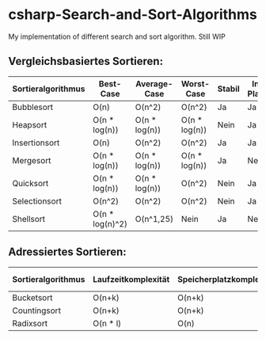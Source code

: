 # csharp-Search-and-Sort-Algorithms
My implementation of different search and sort algorithm. Still WIP

## Vergleichsbasiertes Sortieren:
| Sortieralgorithmus	| Best-Case |	Average-Case |	Worst-Case |	Stabil |	In-Place | Done |
|---------------------|-----------|--------------|-------------|---------|-----------|------|
| Bubblesort | O(n) |	O(n^2) |	O(n^2) |	Ja |	Ja | Ja |
| Heapsort |	O(n * log(n)) |	O(n * log(n)) |	O(n * log(n)) |	Nein |	Ja | Ja |
| Insertionsort |	O(n) |	O(n^2) |	O(n^2) |	Ja |	Ja | Ja |
| Mergesort |	O(n * log(n)) |	O(n * log(n)) |	O(n * log(n)) |	Ja |	Nein | Ja |
| Quicksort |	O(n * log(n)) |	O(n * log(n)) |	O(n^2) |	Nein |	Ja | Ja |
| Selectionsort |	O(n^2) |	O(n^2) |	O(n^2) |	Nein |	Ja | Ja |
| Shellsort	|	O(n * log(n)^2) |	O(n^1,25) |	Nein |	Ja | Nein | Nein |

## Adressiertes Sortieren:
| Sortieralgorithmus |	Laufzeitkomplexität |	Speicherplatzkomplexität |	Stabil |	In-Place | Done |
|--------------------|----------------------|--------------------------|---------|-----------|------|
| Bucketsort |	O(n+k) |	O(n+k) |	Ja |	Nein | Nein |
| Countingsort |	O(n+k) |	O(n+k) |	Ja |	Nein | Nein |
| Radixsort	| O(n * l) |	O(n) |	Ja |	Nein | Nein |
